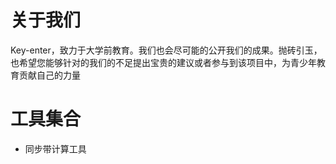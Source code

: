 # 关于我们
Key-enter，致力于大学前教育。我们也会尽可能的公开我们的成果。抛砖引玉，也希望您能够针对的我们的不足提出宝贵的建议或者参与到该项目中，为青少年教育贡献自己的力量
# 工具集合
* 同步带计算工具 
